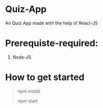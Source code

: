 # Quiz-App
An Quiz App made with the help of React-JS

# Prerequiste-required:
1. Node-JS

# How to get started 
> npm install 

> npm start 
